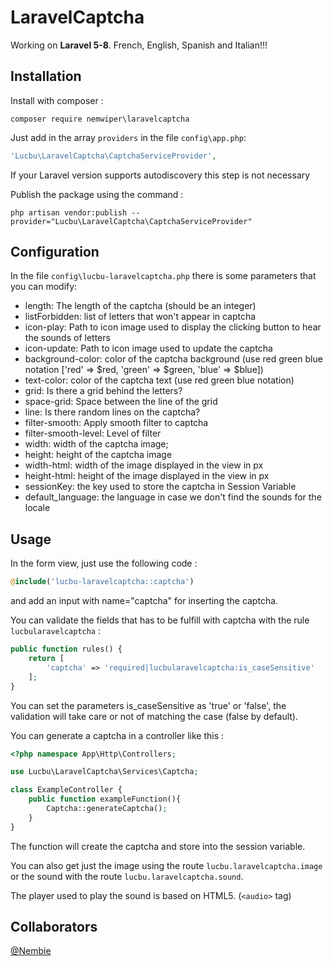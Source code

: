 # LaravelCaptcha

Working on **Laravel 5-8**. 
French, English, Spanish and Italian!!!

## Installation

Install with composer :
```
composer require nemwiper\laravelcaptcha
```

Just add in the array `providers` in the file `config\app.php`:
```php
'Lucbu\LaravelCaptcha\CaptchaServiceProvider',
``` 

If your Laravel version supports autodiscovery this step is not necessary

Publish the package using the command :
```
php artisan vendor:publish --provider="Lucbu\LaravelCaptcha\CaptchaServiceProvider"
```

## Configuration

In the file `config\lucbu-laravelcaptcha.php` there is some parameters that you can modify:
 * length: The length of the captcha (should be an integer)
 * listForbidden: list of letters that won't appear in captcha
 * icon-play: Path to icon image used to display the clicking button to hear the sounds of letters
 * icon-update: Path to icon image used to update the captcha
 * background-color: color of the captcha background (use red green blue notation ['red' => $red, 'green' => $green, 'blue' => $blue])
 * text-color: color of the captcha text (use red green blue notation)
 * grid: Is there a grid behind the letters?
 * space-grid: Space between the line of the grid
 * line: Is there random lines on the captcha?
 * filter-smooth: Apply smooth filter to captcha
 * filter-smooth-level: Level of filter
 * width: width of the captcha image;
 * height: height of the captcha image
 * width-html: width of the image displayed in the view in px
 * height-html: height of the image displayed in the view in px
 * sessionKey: the key used to store the captcha in Session Variable
 * default_language: the language in case we don't find the sounds for the locale

## Usage

In the form view, just use the following code :
```php
@include('lucbu-laravelcaptcha::captcha')
```
and add an input with name="captcha" for inserting the captcha.

You can validate the fields that has to be fulfill with captcha with the rule `lucbularavelcaptcha` :
```php
public function rules() {
    return [
        'captcha' => 'required|lucbularavelcaptcha:is_caseSensitive'
    ];
}
```
You can set the parameters is_caseSensitive as 'true' or 'false', the validation will take care or not of matching the case (false by default).

You can generate a captcha in a controller like this :
```php
<?php namespace App\Http\Controllers;

use Lucbu\LaravelCaptcha\Services\Captcha;

class ExampleController {
    public function exampleFunction(){
        Captcha::generateCaptcha();
    }
}
```

The function will create the captcha and store into the session variable.

You can also get just the image using the route `lucbu.laravelcaptcha.image` or the sound with the route `lucbu.laravelcaptcha.sound`.

The player used to play the sound is based on HTML5. (`<audio>` tag)

## Collaborators
[@Nembie](https://github.com/Nembie)